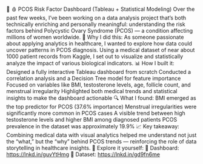 📢 🩸 PCOS Risk Factor Dashboard (Tableau + Statistical Modeling)
Over the past few weeks, I’ve been working on a data analysis project that’s both technically enriching and personally meaningful: understanding the risk factors behind Polycystic Ovary Syndrome (PCOS) — a condition affecting millions of women worldwide.
🧠 Why I did this:
As someone passionate about applying analytics in healthcare, I wanted to explore how data could uncover patterns in PCOS diagnosis. Using a medical dataset of near about 1000 patient records from Kaggle, I set out to visualize and statistically analyze the impact of various biological indicators.
📊 How I built it:
Designed a fully interactive Tableau dashboard from scratch
Conducted a correlation analysis and a Decision Tree model for feature importance
Focused on variables like BMI, testosterone levels, age, follicle count, and menstrual irregularity
Highlighted both medical trends and statistical insights to make the dashboard actionable
🔍 What I found:
BMI emerged as the top predictor for PCOS (37.6% importance)
Menstrual irregularities were significantly more common in PCOS cases
A visible trend between high testosterone levels and higher BMI among diagnosed patients
PCOS prevalence in the dataset was approximately 19.9%
📈 Key takeaway:
Combining medical data with visual analytics helped me understand not just the “what,” but the “why” behind PCOS trends — reinforcing the role of data storytelling in healthcare insights.
🧩 Explore it yourself:
🔗 Dashboard: https://lnkd.in/guvYtHmg
📂 Dataset: https://lnkd.in/gd9fn6me

